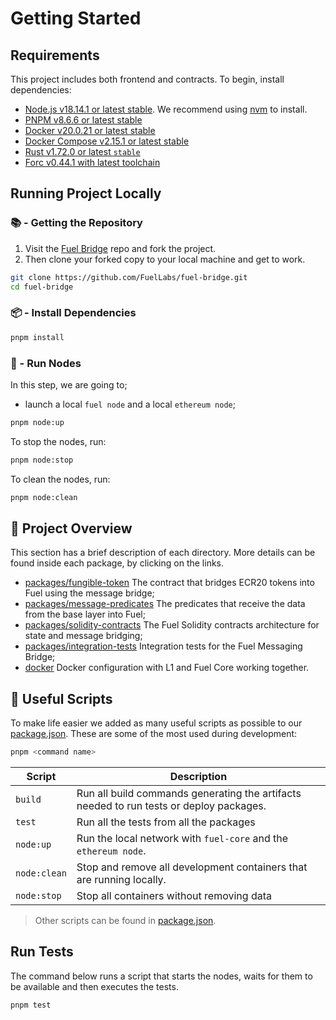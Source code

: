 # Getting Started

## Requirements

This project includes both frontend and contracts. To begin, install dependencies:

- [Node.js v18.14.1 or latest stable](https://nodejs.org/en/). We recommend using [nvm](https://github.com/nvm-sh/nvm) to install.
- [PNPM v8.6.6 or latest stable](https://pnpm.io/installation/)
- [Docker v20.0.21 or latest stable](https://docs.docker.com/get-docker/)
- [Docker Compose v2.15.1 or latest stable](https://docs.docker.com/get-docker/)
- [Rust v1.72.0 or latest `stable`](https://www.rust-lang.org/tools/install)
- [Forc v0.44.1 with latest toolchain](https://install.fuel.network/latest)

## Running Project Locally

### 📚 - Getting the Repository

1. Visit the [Fuel Bridge](https://github.com/FuelLabs/fuel-bridge) repo and fork the project.
2. Then clone your forked copy to your local machine and get to work.

```sh
git clone https://github.com/FuelLabs/fuel-bridge.git
cd fuel-bridge
```

### 📦 - Install Dependencies

```sh
pnpm install
```

### 📒 - Run Nodes

In this step, we are going to;

- launch a local `fuel node` and a local `ethereum node`;

```sh
pnpm node:up
```

To stop the nodes, run:

```sh
pnpm node:stop
```

To clean the nodes, run:

```sh
pnpm node:clean
```

## 📗 Project Overview

This section has a brief description of each directory. More details can be found inside each package, by clicking on the links.

- [packages/fungible-token](../packages/fungible-token/) The contract that bridges ECR20 tokens into Fuel using the message bridge;
- [packages/message-predicates](../packages/message-predicates/) The predicates that receive the data from the base layer into Fuel;
- [packages/solidity-contracts](../packages/solidity-contracts/) The Fuel Solidity contracts architecture for state and message bridging;
- [packages/integration-tests](../packages/integration-tests/) Integration tests for the Fuel Messaging Bridge;
- [docker](../docker/) Docker configuration with L1 and Fuel Core working together.

## 🧰 Useful Scripts

To make life easier we added as many useful scripts as possible to our [package.json](../package.json). These are some of the most used during development:

```sh
pnpm <command name>
```

| Script       | Description                                                                             |
| ------------ | --------------------------------------------------------------------------------------- |
| `build`      | Run all build commands generating the artifacts needed to run tests or deploy packages. |
| `test`       | Run all the tests from all the packages                                                 |
| `node:up`    | Run the local network with `fuel-core` and the `ethereum node`.                         |
| `node:clean` | Stop and remove all development containers that are running locally.                    |
| `node:stop`  | Stop all containers without removing data                                               |

> Other scripts can be found in [package.json](../package.json).

## Run Tests

The command below runs a script that starts the nodes, waits for them to be available and then executes the tests.

```sh
pnpm test
```
